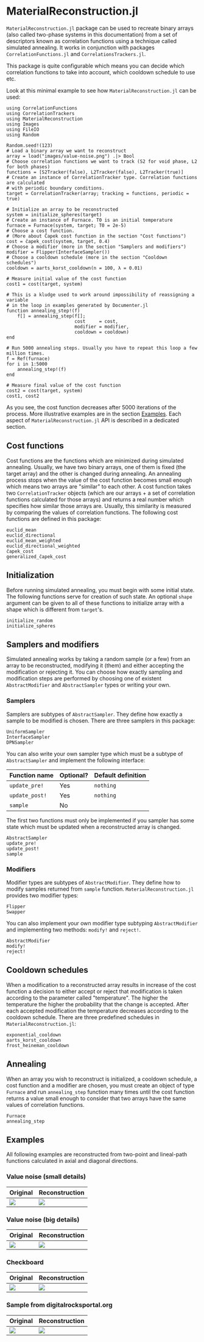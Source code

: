 # MaterialReconstruction.jl

`MaterialReconstruction.jl` package can be used to recreate binary arrays (also
called two-phase systems in this documentation) from a set of descriptors known
as correlation functions using a technique called simulated annealing. It works
in conjunction with packages `CorrelationFunctions.jl` and
`CorrelationsTrackers.jl`.

This package is quite configurable which means you can decide which correlation
functions to take into account, which cooldown schedule to use etc.

Look at this minimal example to see how `MaterialReconstruction.jl` can be used:

```@example
using CorrelationFunctions
using CorrelationTrackers
using MaterialReconstruction
using Images
using FileIO
using Random

Random.seed!(123)
# Load a binary array we want to reconstruct
array = load("images/value-noise.png") .|> Bool
# Choose correlation functions we want to track (S2 for void phase, L2 for both phases)
functions = [S2Tracker(false), L2Tracker(false), L2Tracker(true)]
# Create an instance of CorrelationTracker type. Correlation functions are calculated
# with periodic boundary conditions.
target = CorrelationTracker(array; tracking = functions, periodic = true)

# Initialize an array to be reconstructed
system = initialize_spheres(target)
# Create an instance of Furnace. T0 is an initial temperature
furnace = Furnace(system, target; T0 = 2e-5)
# Choose a cost function.
# (More about Čapek cost function in the section "Cost functions")
cost = čapek_cost(system, target, 0.4)
# Choose a modifier (more in the section "Samplers and modifiers")
modifier = Flipper(InterfaceSampler())
# Choose a cooldown schedule (more in the section "Cooldown schedules")
cooldown = aarts_korst_cooldown(n = 100, λ = 0.01)

# Measure initial value of the cost function
cost1 = cost(target, system)

# This is a kludge used to work around impossibility of reassigning a variable
# in the loop in examples generated by Documenter.jl
function annealing_step!(f)
    f[] = annealing_step(f[];
                         cost     = cost,
                         modifier = modifier,
                         cooldown = cooldown)
end

# Run 5000 annealing steps. Usually you have to repeat this loop a few million times.
f = Ref(furnace)
for i in 1:5000
    annealing_step!(f)
end

# Measure final value of the cost function
cost2 = cost(target, system)
cost1, cost2
```

As you see, the cost function decreases after 5000 iterations of the
process. More illustrative examples are in the section [Examples](@ref).
Each aspect of `MaterialReconstruction.jl` API is described in a dedicated
section.

## Cost functions

Cost functions are the functions which are minimized during simulated
annealing. Usually, we have two binary arrays, one of them is fixed (the target
array) and the other is changed during annealing. An annealing process stops
when the value of the cost function becomes small enough which means two arrays
are "similar" to each other. A cost function takes two `CorrelationTracker`
objects (which are our arrays + a set of correlation functions calculated for
those arrays) and returns a real number which specifies how similar those
arrays are. Usually, this similarity is measured by comparing the values of
correlation functions. The following cost functions are defined in this package:

```@docs
euclid_mean
euclid_directional
euclid_mean_weighted
euclid_directional_weighted
čapek_cost
generalized_čapek_cost
```

## Initialization

Before running simulated annealing, you must begin with some initial
state. The following functions serve for creation of such state. An optional
`shape` argument can be given to all of these functions to initialize array with
a shape which is different from `target`'s.

```@docs
initialize_random
initialize_spheres
```

## Samplers and modifiers

Simulated annealing works by taking a random sample (or a few) from an array to
be reconstructed, modifying it (them) and either accepting the modification or
rejecting it. You can choose how exactly sampling and modification steps are
performed by choosing one of existent `AbstractModifier` and `AbstractSampler`
types or writing your own.

### Samplers

Samplers are subtypes of `AbstractSampler`. They define how exactly a sample to
be modified is chosen. There are three samplers in this package:

```@docs
UniformSampler
InterfaceSampler
DPNSampler
```

You can also write your own sampler type which must be a subtype of
`AbstractSampler` and implement the following interface:

| Function name   | Optional? | Default definition
|-----------------|-----------|-------------------
| `update_pre!`   | Yes       | `nothing`
| `update_post!`  | Yes       | `nothing`
| `sample`        | No        |

The first two functions must only be implemented if you sampler has some state
which must be updated when a reconstructed array is changed.

```@docs
AbstractSampler
update_pre!
update_post!
sample
```

### Modifiers

Modifier types are subtypes of `AbstractModifier`. They define how to modify
samples returned from `sample` function. `MaterialReconstruction.jl` provides
two modifier types:

```@docs
Flipper
Swapper
```

You can also implement your own modifier type subtyping `AbstractModifier` and
implementing two methods: `modify!` and `reject!`.

```@docs
AbstractModifier
modify!
reject!
```

## Cooldown schedules

When a modification to a reconstructed array results in increase of the cost
function a decision to either accept or reject that modification is taken
according to the parameter called "temperature". The higher the temperature the
higher the probability that the change is accepted. After each accepted
modification the temperature decreases according to the cooldown schedule. There
are three predefined schedules in `MaterialReconstruction.jl`:

```@docs
exponential_cooldown
aarts_korst_cooldown
frost_heineman_cooldown
```

## Annealing

When an array you wish to reconstruct is initialized, a cooldown schedule, a
cost function and a modifier are chosen, you must create an object of type
`Furnace` and run `annealing_step` function many times until the cost function
returns a value small enough to consider that two arrays have the same values of
correlation functions.

```@docs
Furnace
annealing_step
```

## Examples

All following examples are reconstructed from two-point and lineal-path
functions calculated in axial and diagonal directions.

### Value noise (small details)

|   Original  |  Reconstruction  |
|-------------|------------------|
| ![](images/value-noise2.png) | ![](images/value-noise2-recon-diag-s2l2.png) |

### Value noise (big details)

|   Original  |  Reconstruction  |
|-------------|------------------|
| ![](images/value-noise3.png) | ![](images/value-noise3-recon-diag-s2l2.png) |

### Checkboard

|   Original  |  Reconstruction  |
|-------------|------------------|
| ![](images/checkboard.png) | ![](images/checkboard-recon-diag-s2l2.png) |

### Sample from digitalrocksportal.org

|   Original  |  Reconstruction  |
|-------------|------------------|
| ![](images/image1.png) | ![](images/image1-recon-diag-s2l2.png) |
